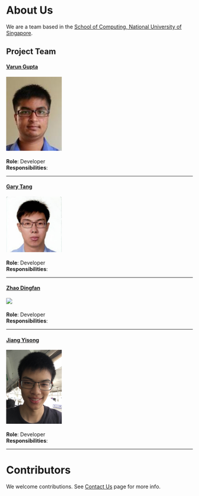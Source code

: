 # About Us

We are a team based in the [School of Computing, National University of Singapore](http://www.comp.nus.edu.sg).

## Project Team

#### [Varun Gupta](http://github.com/varung97) <br>
<img src="images/Varun.png" width="150"><br><br>
**Role**: Developer<br>
**Responsibilities**:

-----

#### [Gary Tang](https://github.com/e0003506)
<img src="images/Gary.png" width="150"><br><br>
**Role**: Developer<br>
**Responsibilities**:

-----

#### [Zhao Dingfan](https://github.com/ZhaoDingfan)
<img src="images/Zhao Dingfan.png" width="150"><br><br>
**Role**: Developer<br>
**Responsibilities**:

-----

#### [Jiang Yisong](http://github.com/whateverJ)
<img src="images/Jiang Yisong.png" width="150"><br><br>
**Role**: Developer<br>
**Responsibilities**:

-----

# Contributors

We welcome contributions. See [Contact Us](ContactUs.md) page for more info.
